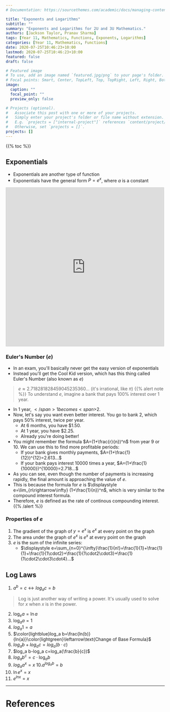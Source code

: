 ```yaml
---
# Documentation: https://sourcethemes.com/academic/docs/managing-content/

title: "Exponents and Logarithms"
subtitle: ""
summary: "Exponents and Logarithms for 2U and 3U Mathematics."
authors: [Jackson Taylor, Pranav Sharma]
tags: [Year 11, Mathematics, Functions, Exponents, Logarithms]
categories: [Year 11, Mathematics, Functions]
date: 2020-07-25T10:46:23+10:00
lastmod: 2020-07-25T10:46:23+10:00
featured: false
draft: false

# Featured image
# To use, add an image named `featured.jpg/png` to your page's folder.
# Focal points: Smart, Center, TopLeft, Top, TopRight, Left, Right, BottomLeft, Bottom, BottomRight.
image:
  caption: ""
  focal_point: ""
  preview_only: false

# Projects (optional).
#   Associate this post with one or more of your projects.
#   Simply enter your project's folder or file name without extension.
#   E.g. `projects = ["internal-project"]` references `content/project/deep-learning/index.md`.
#   Otherwise, set `projects = []`.
projects: []
---
```


{{% toc %}}

<!-- Start Content below this line -->
## Exponentials
- Exponentials are another type of function
- Exponentials have the general form $P=e^x$, where $a$ is a constant

<iframe src="https://www.desmos.com/calculator/hdaaz4aoyh?embed" width="500px" height="500px" style="border: 1px solid #ccc" frameborder=0></iframe>

### Euler's Number $(e)$
- In an exam, you'll basically never get the easy version of exponentials
- Instead you'll get the Cool  Kid version, which has this thing called Euler's Number (also known as $e$)
> $e\approx 2.718281828459045235360...$ (it's irrational, like $\pi$)
{{% alert note %}}
To understand $e$, imagine a bank that pays 100% interest over 1 year.
  - In 1 year, <span>$</span>1 becomes <span>$</span>2.
- Now, let's say you want even better interest. You go to bank 2, which pays 50% interest, twice per year.
  - At 6 months, you have <span>$</span>1.50.
  - At 1 year, you have <span>$</span>2.25.
  - Already you're doing better!
- You might remember the formula $A=(1+\frac{r}{n})^n$ from year 9 or 10. We can use this to find more profitable periods:
  - If your bank gives monthly payments, $A=(1+\frac{1}{12})^{12}=2.613...$
  - If your bank pays interest 10000 times a year, $A=(1+\frac{1}{10000})^{10000}=2.718...$
- As you can see, even though the number of payments is increasing rapidly, the final amount is approaching the value of $e$.
- This is because the formula for $e$ is $\displaystyle e=\lim_{n\rightarrow\infty} (1+\frac{1}{n})^n$, which is very similar to the compound interest formula.
- Therefore, $e$ is defined as the rate of continous compounding interest.
{{% /alert %}}
### Properties of $e$
1. The gradient of the graph of $y=e^x$ is $e^x$ at every point on the graph
2. The area under the graph of $e^x$ is $e^x$ at every point on the graph
3. $e$ is the sum of the infinite series:
   - $\displaystyle e=\sum_{n=0}^{\infty}\frac{1}{n!}=\frac{1}{1}+\frac{1}{1}+\frac{1}{1\cdot2}+\frac{1}{1\cdot2\cdot3}+\frac{1}{1\cdot2\cdot3\cdot4}...$
## Log Laws
1. $a^b =c \leftrightarrow log_a c=b$
> Log is just another way of writing a power. It's usually used to solve for $x$ when $x$ is in the power.
2. $\log_e a=\ln a$
3. $\log_a a=1$
4. $log_a 1=a$
5. $\color{lightblue}log_a b=\frac{ln(b)}{ln{a}}\color{lightgreen}\leftarrow\text{Change of Base Formula}$
6. $log_a b+log_a c=log_a(b\cdot c)$
7. $log_a b-log_a c=log_a(\frac{b}{c})$
8. $log_a  b^c =c\cdot\log_a b$
9. $log_a a^x =x$
10.$a^{log_a b} =b$
11. $\ln e^x =x$
12. $e^{ln x}=x$
<!-- End Content here -->
---
# References
<!-- Put references below this line. APA, Chicago, Harvard, MLA, and Turabin are all acceptable. -->

